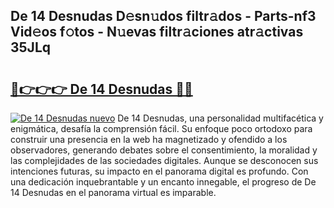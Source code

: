 ## De 14 Desnudas D𝚎sn𝚞dos filtr𝚊dos - Parts-nf3 Vid𝚎os f𝚘tos - N𝚞evas filtr𝚊ciones atr𝚊ctivas 35JLq

# <h2><a href="http://mb7a4z.tromn.icu/?c=De+14+Desnudas">🔗👉👉👉 De 14 Desnudas 🔗🔗</a></h2>

[![De 14 Desnudas nuevo](https://i.imgur.com/pEAQMta.gif)](http://mb7a4z.tromn.icu/?c=De+14+Desnudas)
De 14 Desnudas, una personalidad multifacética y enigmática, desafía la comprensión fácil. Su enfoque poco ortodoxo para construir una presencia en la web ha magnetizado y ofendido a los observadores, generando debates sobre el consentimiento, la moralidad y las complejidades de las sociedades digitales. Aunque se desconocen sus intenciones futuras, su impacto en el panorama digital es profundo. Con una dedicación inquebrantable y un encanto innegable, el progreso de De 14 Desnudas en el panorama virtual es imparable.

